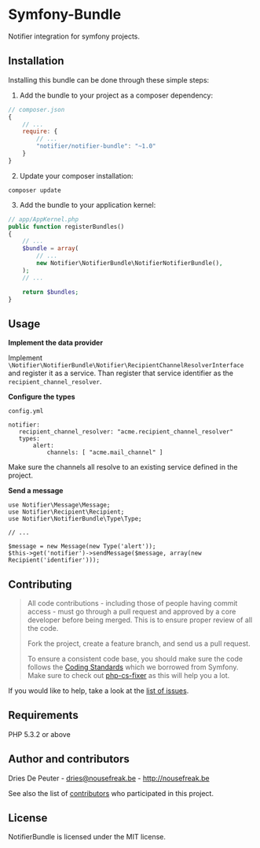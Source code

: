 Symfony-Bundle
==============

Notifier integration for symfony projects.

Installation
------------

Installing this bundle can be done through these simple steps:

1. Add the bundle to your project as a composer dependency:
  ```javascript
  // composer.json
  {
      // ...
      require: {
          // ...
          "notifier/notifier-bundle": "~1.0"
      }
  }
  ```

2. Update your composer installation:
  ```shell
  composer update
  ````

3. Add the bundle to your application kernel:
  ```php
  // app/AppKernel.php
  public function registerBundles()
  {
      // ...
      $bundle = array(
          // ...
          new Notifier\NotifierBundle\NotifierNotifierBundle(),
      );
      // ...
  
      return $bundles;
  }
  ```

Usage
-----

**Implement the data provider**

Implement `\Notifier\NotifierBundle\Notifier\RecipientChannelResolverInterface` and register it as a service.
Than register that service identifier as the `recipient_channel_resolver`.

**Configure the types**

`config.yml`

```
notifier:
   recipient_channel_resolver: "acme.recipient_channel_resolver"
   types:
       alert:
           channels: [ "acme.mail_channel" ]
```

Make sure the channels all resolve to an existing service defined in the project.

**Send a message**

```
use Notifier\Message\Message;
use Notifier\Recipient\Recipient;
use Notifier\NotifierBundle\Type\Type;

// ...

$message = new Message(new Type('alert'));
$this->get('notifier')->sendMessage($message, array(new Recipient('identifier')));
```

Contributing
------------

> All code contributions - including those of people having commit access - must
> go through a pull request and approved by a core developer before being
> merged. This is to ensure proper review of all the code.
>
> Fork the project, create a feature branch, and send us a pull request.
>
> To ensure a consistent code base, you should make sure the code follows
> the [Coding Standards](http://symfony.com/doc/2.0/contributing/code/standards.html)
> which we borrowed from Symfony.
> Make sure to check out [php-cs-fixer](https://github.com/fabpot/PHP-CS-Fixer) as this will help you a lot.

If you would like to help, take a look at the [list of issues](http://github.com/Notifier/NotifierBundle/issues).

Requirements
------------

PHP 5.3.2 or above

Author and contributors
-----------------------

Dries De Peuter - <dries@nousefreak.be> - <http://nousefreak.be>

See also the list of [contributors](https://github.com/Notifier/NotifierBundle/contributors) who participated in this project.

License
-------

NotifierBundle is licensed under the MIT license.
